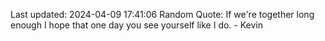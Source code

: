 Last updated: 2024-04-09 17:41:06
Random Quote: If we're together long enough I hope that one day you see yourself like I do. - Kevin